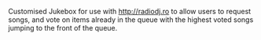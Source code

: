 Customised Jukebox for use with http://radiodj.ro to allow users to request songs, and vote on items already in the queue with the highest voted songs jumping to the front of the queue.
